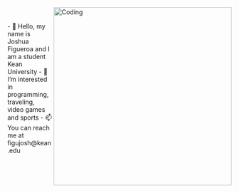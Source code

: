 <img align="right" alt="Coding" width="400" src= "C:\Users\Josh\Downloads\giphy-ezgif.com-resize (1).gif">
<br><br>
- 👋 Hello, my name is Joshua Figueroa and I am a student Kean University
- 👀 I’m interested in programming, traveling, video games and sports                
- 📫 You can reach me at figujosh@kean.edu                        
















<!---
joshfigs/joshfigs is a ✨ special ✨ repository because its `README.md` (this file) appears on your GitHub profile.
You can click the Preview link to take a look at your changes.
--->
